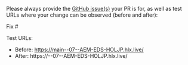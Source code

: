 Please always provide the [GitHub issue(s)](../issues) your PR is for, as well as test URLs where your change can be observed (before and after):

Fix #<gh-issue-id>

Test URLs:
- Before: https://main--07--AEM-EDS-HOLJP.hlx.live/
- After: https://<branch>--07--AEM-EDS-HOLJP.hlx.live/
